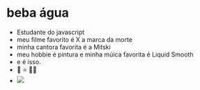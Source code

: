 # beba água
- Estudante do javascript
- meu filme favorito é X a marca da morte
- minha cantora favorita é a Mitski
- meu hobbie é pintura e minha múica favorita é Liquid Smooth
- e é isso.
- 🐚 ⭐ 🐻‍❄️
- ![](https://media1.tenor.com/m/5Nyr__vnUd4AAAAC/hange-zoe-attack-on-titan.gif)
